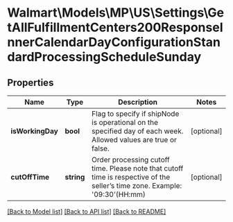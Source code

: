 # Walmart\Models\MP\US\Settings\GetAllFulfillmentCenters200ResponseInnerCalendarDayConfigurationStandardProcessingScheduleSunday

## Properties

Name | Type | Description | Notes
------------ | ------------- | ------------- | -------------
**isWorkingDay** | **bool** | Flag to specify if shipNode is operational on the specified day of each week. Allowed values are true or false. | [optional]
**cutOffTime** | **string** | Order processing cutoff time. Please note that cutoff time is respective of the seller’s time zone. Example: '09:30'(HH:mm) | [optional]


[[Back to Model list]](./) [[Back to API list]](../../../../../README.md#supported-apis) [[Back to README]](../../../../../README.md)
